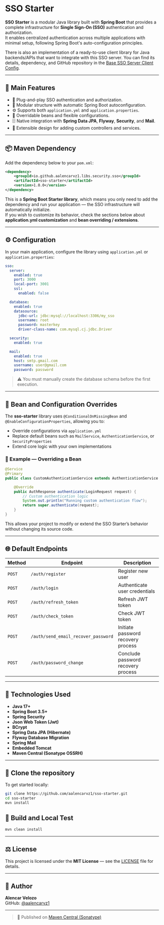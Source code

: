 # SSO Starter

**SSO Starter** is a modular Java library built with **Spring Boot** that provides a complete infrastructure for **Single Sign-On (SSO)** authentication and authorization.  
It enables centralized authentication across multiple applications with minimal setup, following Spring Boot's auto-configuration principles.

There is also an implementation of a ready-to-use client library for Java backends/APIs that want to integrate with this SSO server. You can find its details, dependency, and GitHub repository in the [Base SSO Server Client Config](https://github.com/aalencarvz1/base-server-sso-client-security-config).

---

## 🚀 Main Features

- 🔐 Plug-and-play SSO authentication and authorization.
- 🧱 Modular structure with automatic Spring Boot autoconfiguration.
- ⚙️ Supports both `application.yml` and `application.properties`.
- 🔄 Overridable beans and flexible configurations.
- 🗄️ Native integration with **Spring Data JPA**, **Flyway**, **Security**, and **Mail**.
- 🧩 Extensible design for adding custom controllers and services.

---

## 📦 Maven Dependency

Add the dependency below to your `pom.xml`:

```xml
<dependency>
    <groupId>io.github.aalencarvz1.libs.security.sso</groupId>
    <artifactId>sso-starter</artifactId>
    <version>1.0.0</version>
</dependency>
```

This is a **Spring Boot Starter library**, which means you only need to add the dependency and run your application — the SSO infrastructure will automatically initialize.  
If you wish to customize its behavior, check the sections below about **application.yml customization** and **bean overriding / extensions**.

---

## ⚙️ Configuration

In your main application, configure the library using `application.yml` or `application.properties`:

```yaml
sso:
  server:
    enabled: true
    port: 3000
    local-port: 3001
    ssl:
      enabled: false

  database:
    enabled: true
    datasource:
      jdbc-url: jdbc:mysql://localhost:3306/my_sso
      username: root
      password: masterkey
      driver-class-name: com.mysql.cj.jdbc.Driver

  security:
    enabled: true

  mail:
    enabled: true
    host: smtp.gmail.com
    username: user@gmail.com
    password: password
```

> ⚠️ You must manually create the database schema before the first execution.

---

## 🔁 Bean and Configuration Overrides

The **sso-starter** library uses `@ConditionalOnMissingBean` and `@EnableConfigurationProperties`, allowing you to:

- Override configurations via `application.yml`
- Replace default beans such as `MailService`, `AuthenticationService`, or `SecurityProperties`
- Extend core logic with your own implementations

### 🧩 Example — Overriding a Bean

```java
@Service
@Primary
public class CustomAuthenticationService extends AuthenticationService {

    @Override
    public AuthResponse authenticate(LoginRequest request) {
        // Custom authentication logic
        System.out.println("Running custom authentication flow");
        return super.authenticate(request);
    }
}
```

This allows your project to modify or extend the SSO Starter’s behavior without changing its source code.

---

## 🌐 Default Endpoints

| Method | Endpoint | Description |
|--------|-----------|-------------|
| `POST` | `/auth/register` | Register new user |
| `POST` | `/auth/login` | Authenticate user credentials |
| `POST` | `/auth/refresh_token` | Refresh JWT token |
| `POST` | `/auth/check_token` | Check JWT token |
| `POST` | `/auth/send_email_recover_password` | Initiate password recovery process |
| `POST` | `/auth/password_change` | Conclude password recovery process |

---

## 🧰 Technologies Used

- **Java 17+**
- **Spring Boot 3.5+**
- **Spring Security**
- **Json Web Token (Jwt)**
- **BCrypt**
- **Spring Data JPA (Hibernate)**
- **Flyway Database Migration**
- **Spring Mail**
- **Embedded Tomcat**
- **Maven Central (Sonatype OSSRH)**


---

## 🧬 Clone the repository

To get started locally:

```bash
git clone https://github.com/aalencarvz1/sso-starter.git
cd sso-starter
mvn install
```

## 🔧 Build and Local Test

```bash
mvn clean install
```

---

## ⚖️ License

This project is licensed under the **MIT License** — see the [LICENSE](LICENSE) file for details.

---

## 👤 Author

**Alencar Velozo**  
GitHub: [@aalencarvz1](https://github.com/aalencarvz1)

---

> 🔗 Published on [Maven Central (Sonatype)](https://central.sonatype.com/artifact/io.github.aalencarvz1.libs.security.sso/sso-starter)
